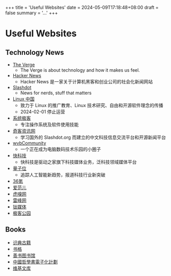 +++
title = 'Useful Websites'
date = 2024-05-09T17:18:48+08:00
draft = false
summary = '...'
+++

# Useful Websites

## Technology News

+ [The Verge](https://www.theverge.com/)
  + The Verge is about technology and how it makes us feel.
+ [Hacker News](https://news.ycombinator.com/)
  + Hacker News 是一家关于计算机黑客和创业公司的社会化新闻网站
+ [Slashdot](https://slashdot.org/)
  + News for nerds, stuff that matters
+ [Linux 中国](https://linux.cn/)
  + 致力于 Linux 的推广教育、Linux 技术研究、自由和开源软件理念的传播
  + 2024-02-01 停止运营
+ [系统极客](https://www.sysgeek.cn/)
  + 专注操作系统及软件使用技能
+ [奇客资讯网](https://www.solidot.org/)
  + 学习国外的 Slashdot.org 而建立的中文科技信息交流平台和开源新闻平台
+ [wvbCommunity](https://community.wvbtech.com/)
  + 一个正在成为电脑数码技术乐园的小圈子
+ [快科技](https://www.mydrivers.com/)
  + 快科技是驱动之家旗下科技媒体业务，泛科技领域媒体平台
+ [量子位](https://www.qbitai.com/)
  + 追踪人工智能新趋势，报道科技行业新突破
+ [36氪](https://36kr.com/)
+ [爱范儿](https://www.ifanr.com/)
+ [虎嗅网](https://www.huxiu.com/)
+ [雷峰网](https://www.leiphone.com/)
+ [钛媒体](https://www.tmtpost.com/)
+ [极客公园](https://www.geekpark.net/)

## Books

+ [识典古籍](https://www.shidianguji.com/)
+ [书格](https://www.shuge.org/)
+ [善书图书馆](https://simple.taolibrary.com/)
+ [中國哲學書電子化計劃](https://ctext.org/zh)
+ [维基文库](https://zh.wikisource.org/)
